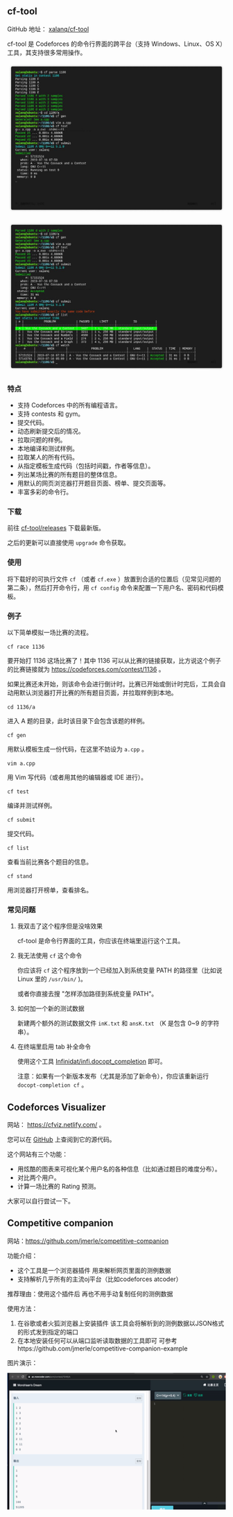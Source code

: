 ## cf-tool

GitHub 地址： [xalanq/cf-tool](https://github.com/xalanq/cf-tool/)

cf-tool 是 Codeforces 的命令行界面的跨平台（支持 Windows、Linux、OS X）工具，其支持很多常用操作。

![](./images/cf-tool1.jpg)

![](./images/cf-tool2.jpg)

### 特点

-   支持 Codeforces 中的所有编程语言。
-   支持 contests 和 gym。
-   提交代码。
-   动态刷新提交后的情况。
-   拉取问题的样例。
-   本地编译和测试样例。
-   拉取某人的所有代码。
-   从指定模板生成代码（包括时间戳，作者等信息）。
-   列出某场比赛的所有题目的整体信息。
-   用默认的网页浏览器打开题目页面、榜单、提交页面等。
-   丰富多彩的命令行。

### 下载

前往 [cf-tool/releases](https://github.com/xalanq/cf-tool/releases) 下载最新版。

之后的更新可以直接使用 `upgrade` 命令获取。

### 使用

将下载好的可执行文件 `cf` （或者 `cf.exe` ）放置到合适的位置后（见常见问题的第二条），然后打开命令行，用 `cf config` 命令来配置一下用户名、密码和代码模板。

### 例子

以下简单模拟一场比赛的流程。

 `cf race 1136`

要开始打 1136 这场比赛了！其中 1136 可以从比赛的链接获取，比方说这个例子的比赛链接就为 <https://codeforces.com/contest/1136> 。

如果比赛还未开始，则该命令会进行倒计时。比赛已开始或倒计时完后，工具会自动用默认浏览器打开比赛的所有题目页面，并拉取样例到本地。

 `cd 1136/a`

进入 A 题的目录，此时该目录下会包含该题的样例。

 `cf gen`

用默认模板生成一份代码，在这里不妨设为 `a.cpp` 。

 `vim a.cpp`

用 Vim 写代码（或者用其他的编辑器或 IDE 进行）。

 `cf test`

编译并测试样例。

 `cf submit`

提交代码。

 `cf list`

查看当前比赛各个题目的信息。

 `cf stand`

用浏览器打开榜单，查看排名。

### 常见问题

1.  我双击了这个程序但是没啥效果

    cf-tool 是命令行界面的工具，你应该在终端里运行这个工具。

2.  我无法使用 `cf` 这个命令

    你应该将 `cf` 这个程序放到一个已经加入到系统变量 PATH 的路径里（比如说 Linux 里的 `/usr/bin/` )。

    或者你直接去搜 "怎样添加路径到系统变量 PATH"。

3.  如何加一个新的测试数据

    新建两个额外的测试数据文件 `inK.txt` 和 `ansK.txt` （K 是包含 0~9 的字符串）。

4.  在终端里启用 tab 补全命令

    使用这个工具 [Infinidat/infi.docopt_completion](https://github.com/Infinidat/infi.docopt_completion) 即可。

    注意：如果有一个新版本发布（尤其是添加了新命令），你应该重新运行 `docopt-completion cf` 。

## Codeforces Visualizer

网站： <https://cfviz.netlify.com/> 。

您可以在 [GitHub](https://github.com/sjsakib/cfviz/) 上查阅到它的源代码。

这个网站有三个功能：

-   用炫酷的图表来可视化某个用户名的各种信息（比如通过题目的难度分布）。
-   对比两个用户。
-   计算一场比赛的 Rating 预测。

大家可以自行尝试一下。

## Competitive companion

网站：https://github.com/jmerle/competitive-companion

功能介绍：

-  这个工具是一个浏览器插件 用来解析网页里面的测例数据
-  支持解析几乎所有的主流oj平台（比如codeforces atcoder）

推荐理由：使用这个插件后 再也不用手动复制任何的测例数据

使用方法：

1. 在谷歌或者火狐浏览器上安装插件 该工具会将解析到的测例数据以JSON格式的形式发到指定的端口
2. 在本地安装任何可以从端口监听读取数据的工具即可 可参考https://github.com/jmerle/competitive-companion-example

图片演示：

![演示](images/cf-tool3.gif)